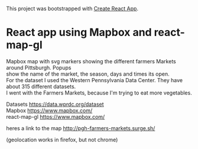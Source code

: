 This project was bootstrapped with [Create React App](https://github.com/facebook/create-react-app).


React app using Mapbox and react-map-gl
=======================================
Mapbox map with svg markers showing the different farmers Markets around Pittsburgh. Popups  
show the name of the market, the season, days and times its open.  
For the dataset I used the Western Pennsylvania Data Center. They have about 315 different datasets.    
I went with the Farmers Markets, because I'm trying to eat more vegetables.

  Datasets https://data.wprdc.org/dataset  
  Mapbox https://www.mapbox.com/  
  react-map-gl https://www.mapbox.com/
  
  heres a link to the map http://pgh-farmers-markets.surge.sh/
  
  (geolocation works in firefox, but not chrome)
  
  
